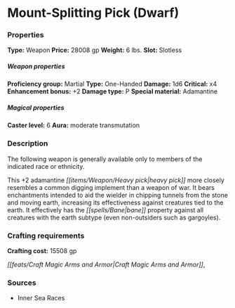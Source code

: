 ﻿---
Title: "Mount-Splitting Pick (Dwarf)"
Type: "Weapon"
Price: "28008 gp"
Weight: "6 lbs."
Slot: "Slotless"
Proficiency group: "Martial"
Weapon properties Type: "One-Handed"
Damage: "1d6"
Critical: "x4"
Enhancement bonus: "+2"
Damage type: "P"
Special material: "Adamantine"
Caster level: "6"
Aura: "moderate transmutation"
Description: |
  "The following weapon is generally available only to members of the indicated race or ethnicity.
  This _+2 adamantine heavy pick_ more closely resembles a common digging implement than a weapon of war. It bears enchantments intended to aid the wielder in chipping tunnels from the stone and moving earth, increasing its effectiveness against creatures tied to the earth. It effectively has the _bane_ property against all creatures with the earth subtype (even non-outsiders such as gargoyles)."
Crafting cost: "15508 gp"
Sources: "['Inner Sea Races']"
---

# Mount-Splitting Pick (Dwarf)

### Properties

**Type:** Weapon **Price:** 28008 gp **Weight:** 6 lbs. **Slot:** Slotless

##### Weapon properties

**Proficiency group:** Martial **Type:** One-Handed **Damage:** 1d6 **Critical:** x4 **Enhancement bonus:** +2 **Damage type:** P **Special material:** Adamantine

##### Magical properties

**Caster level:** 6 **Aura:** moderate transmutation

### Description

The following weapon is generally available only to members of the indicated race or ethnicity.

This +2 adamantine _[[items/Weapon/Heavy pick|heavy pick]]_ more closely resembles a common digging implement than a weapon of war. It bears enchantments intended to aid the wielder in chipping tunnels from the stone and moving earth, increasing its effectiveness against creatures tied to the earth. It effectively has the _[[spells/Bane|bane]]_ property against all creatures with the earth subtype (even non-outsiders such as gargoyles).

### Crafting requirements

**Crafting cost:** 15508 gp

_[[feats/Craft Magic Arms and Armor|Craft Magic Arms and Armor]]_,

### Sources

* Inner Sea Races